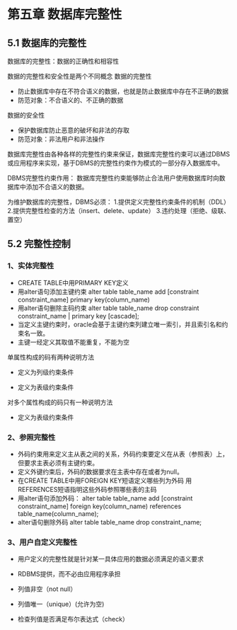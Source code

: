 # 第五章 数据库完整性

## 5.1 数据库的完整性

数据库的完整性：数据的正确性和相容性



数据的完整性和安全性是两个不同概念
数据的完整性

* 防止数据库中存在不符合语义的数据，也就是防止数据库中存在不正确的数据
* 防范对象：不合语义的、不正确的数据

数据的安全性

* 保护数据库防止恶意的破坏和非法的存取
* 防范对象：非法用户和非法操作



数据库完整性由各种各样的完整性约束来保证，数据库完整性约束可以通过DBMS或应用程序来实现，基于DBMS的完整性约束作为模式的一部分存入数据库中。

DBMS完整性约束作用： 数据库完整性约束能够防止合法用户使用数据库时向数据库中添加不合语义的数据。



为维护数据库的完整性，DBMS必须：
1.提供定义完整性约束条件的机制（DDL）
2.提供完整性检查的方法（insert、delete、update）
3.违约处理（拒绝、级联、置空）



## 5.2 完整性控制

### 1、实体完整性

* CREATE  TABLE中用PRIMARY KEY定义
* 用alter语句添加主键约束 alter table table_name add [constraint constraint_name] primary key(column_name)
* 用alter语句删除主码约束 alter table table_name drop constraint constraint_name | primary key [cascade];
* 当定义主键约束时，oracle会基于主键约束列建立唯一索引，并且索引名和约束名一致。
* 主键一经定义其取值不能重复，不能为空



单属性构成的码有两种说明方法 

* 定义为列级约束条件

* 定义为表级约束条件

对多个属性构成的码只有一种说明方法

* 定义为表级约束条件

### 2、参照完整性

* 外码约束用来定义主从表之间的关系，外码约束要定义在从表（参照表）上，但要求主表必须有主键约束。
* 定义外键约束后，外码的数据要求在主表中存在或者为null。
* 在CREATE  TABLE中用FOREIGN KEY短语定义哪些列为外码
	用REFERENCES短语指明这些外码参照哪些表的主码 
* 用alter语句添加外码：
	alter table table_name add [constraint constraint_name] foreign key(column_name) references table_name(column_name);
* alter语句删除外码
	alter table table_name drop constraint_name;



### 3、用户自定义完整性

* 用户定义的完整性就是针对某一具体应用的数据必须满足的语义要求 
* RDBMS提供，而不必由应用程序承担



* 列值非空（not null）
* 列值唯一（unique）(允许为空)
* 检查列值是否满足布尔表达式（check）
